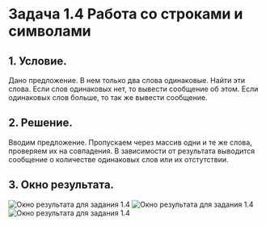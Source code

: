# Задача 1.4 Работа со строками и символами

## 1. Условие.

Дано предложение. В нем только два слова одинаковые. Найти эти слова. Если слов одинаковых нет, то вывести сообщение об этом. Если одинаковых слов больше, то так же вывести сообщение.

## 2. Решение.

Вводим предложение. Пропускаем через массив одни и те же слова, проверяем их на совпадения. В зависимости от результата выводится сообщение о количестве одинаковых слов или их отстутствии.

## 3. Окно результата.

![Окно результата для задания 1.4](https://pp.vk.me/c625825/v625825356/41c5a/OFpeb6ltank.jpg)
![Окно результата для задания 1.4](https://pp.vk.me/c625825/v625825356/41c62/6u3sw2Z0gGs.jpg)
![Окно результата для задания 1.4](https://pp.vk.me/c625825/v625825356/41c52/YUpyZAtAU6w.jpg)
